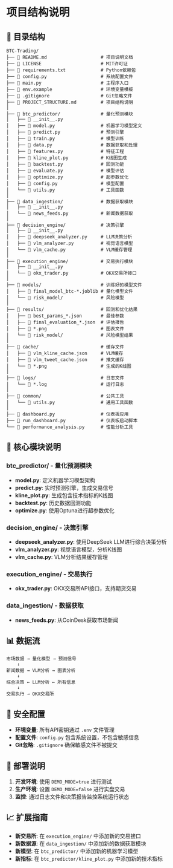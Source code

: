 # 项目结构说明

## 📁 目录结构

```
BTC-Trading/
├── 📄 README.md                    # 项目说明文档
├── 📄 LICENSE                      # MIT许可证
├── 📄 requirements.txt             # Python依赖包
├── 📄 config.py                    # 系统配置文件
├── 📄 main.py                      # 主程序入口
├── 📄 env.example                  # 环境变量模板
├── 📄 .gitignore                   # Git忽略文件
├── 📄 PROJECT_STRUCTURE.md         # 项目结构说明
│
├── 📁 btc_predictor/               # 量化预测模块
│   ├── 📄 __init__.py
│   ├── 📄 model.py                 # 机器学习模型定义
│   ├── 📄 predict.py               # 预测引擎
│   ├── 📄 train.py                 # 模型训练
│   ├── 📄 data.py                  # 数据获取和处理
│   ├── 📄 features.py              # 特征工程
│   ├── 📄 kline_plot.py            # K线图生成
│   ├── 📄 backtest.py              # 回测功能
│   ├── 📄 evaluate.py              # 模型评估
│   ├── 📄 optimize.py              # 超参数优化
│   ├── 📄 config.py                # 模型配置
│   └── 📄 utils.py                 # 工具函数
│
├── 📁 data_ingestion/              # 数据获取模块
│   ├── 📄 __init__.py
│   └── 📄 news_feeds.py            # 新闻数据获取
│
├── 📁 decision_engine/             # 决策引擎
│   ├── 📄 __init__.py
│   ├── 📄 deepseek_analyzer.py     # LLM决策分析
│   ├── 📄 vlm_analyzer.py          # 视觉语言模型
│   └── 📄 vlm_cache.py             # VLM缓存管理
│
├── 📁 execution_engine/            # 交易执行模块
│   ├── 📄 __init__.py
│   └── 📄 okx_trader.py            # OKX交易所接口
│
├── 📁 models/                      # 训练好的模型文件
│   ├── 📄 final_model_btc-*.joblib # 量化模型文件
│   └── 📁 risk_model/              # 风险模型
│
├── 📁 results/                     # 回测和优化结果
│   ├── 📄 best_params_*.json       # 最佳参数
│   ├── 📄 final_evaluation_*.json  # 评估报告
│   ├── 📄 *.png                    # 图表文件
│   └── 📁 risk_model/              # 风险模型结果
│
├── 📁 cache/                       # 缓存文件
│   ├── 📄 vlm_kline_cache.json     # VLM缓存
│   ├── 📄 vlm_tweet_cache.json     # 推文缓存
│   └── 📄 *.png                    # 生成的K线图
│
├── 📁 logs/                        # 日志文件
│   └── 📄 *.log                    # 运行日志
│
├── 📁 common/                      # 公共工具
│   └── 📄 utils.py                 # 通用工具函数
│
├── 📄 dashboard.py                 # 仪表板应用
├── 📄 run_dashboard.py             # 仪表板启动脚本
└── 📄 performance_analysis.py      # 性能分析工具
```

## 🔧 核心模块说明

### btc_predictor/ - 量化预测模块
- **model.py**: 定义机器学习模型架构
- **predict.py**: 实时预测引擎，生成交易信号
- **kline_plot.py**: 生成包含技术指标的K线图
- **backtest.py**: 历史数据回测功能
- **optimize.py**: 使用Optuna进行超参数优化

### decision_engine/ - 决策引擎
- **deepseek_analyzer.py**: 使用DeepSeek LLM进行综合决策分析
- **vlm_analyzer.py**: 视觉语言模型，分析K线图
- **vlm_cache.py**: VLM分析结果缓存管理

### execution_engine/ - 交易执行
- **okx_trader.py**: OKX交易所API接口，支持期货交易

### data_ingestion/ - 数据获取
- **news_feeds.py**: 从CoinDesk获取市场新闻

## 📊 数据流

```
市场数据 → 量化模型 → 预测信号
    ↓
新闻数据 → VLM分析 → 图表分析
    ↓
综合决策 ← LLM分析 ← 所有信息
    ↓
交易执行 → OKX交易所
```

## 🔐 安全配置

- **环境变量**: 所有API密钥通过 `.env` 文件管理
- **配置文件**: `config.py` 包含系统设置，不包含敏感信息
- **Git忽略**: `.gitignore` 确保敏感文件不被提交

## 🚀 部署说明

1. **开发环境**: 使用 `DEMO_MODE=true` 进行测试
2. **生产环境**: 设置 `DEMO_MODE=false` 进行实盘交易
3. **监控**: 通过日志文件和决策报告监控系统运行状态

## 📈 扩展指南

- **新交易所**: 在 `execution_engine/` 中添加新的交易接口
- **新数据源**: 在 `data_ingestion/` 中添加新的数据获取模块
- **新模型**: 在 `btc_predictor/` 中添加新的机器学习模型
- **新指标**: 在 `btc_predictor/kline_plot.py` 中添加新的技术指标 